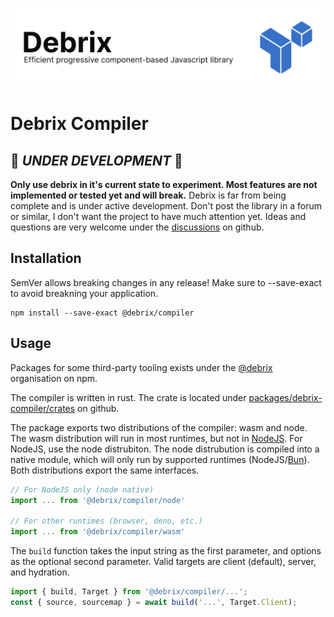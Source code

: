 <div align="center">

[![Debrix Banner: Efficient progressive component-based Javascript library](https://raw.githubusercontent.com/debrixjs/assets/main/images/banner.svg)](https://debrix.dev)

</div>

# Debrix Compiler

## 🚧 _UNDER DEVELOPMENT_ 🚧

**Only use debrix in it's current state to experiment. Most features are not implemented or tested yet and will break.** Debrix is far from being complete and is under active development. Don't post the library in a forum or similar, I don't want the project to have much attention yet. Ideas and questions are very welcome under the [discussions](https://github.com/debrixjs/debrix/discussions) on github.

## Installation

SemVer allows breaking changes in any release! Make sure to --save-exact to avoid breakning your application.

```
npm install --save-exact @debrix/compiler
```

## Usage

Packages for some third-party tooling exists under the [@debrix](https://www.npmjs.com/search?q=%40debrix) organisation on npm.

The compiler is written in rust. The crate is located under [packages/debrix-compiler/crates](https://github.com/debrixjs/debrix/tree/main/packages/debrix-compiler/crates) on github.

The package exports two distributions of the compiler: wasm and node. The wasm distribution will run in most runtimes, but not in [NodeJS](https://nodejs.org). For NodeJS, use the node distrubiton. The node distrubution is compiled into a native module, which will only run by supported runtimes (NodeJS/[Bun](https://bun.sh/)). Both distributions export the same interfaces.

```js
// For NodeJS only (node native)
import ... from '@debrix/compiler/node'

// For other runtimes (browser, deno, etc.)
import ... from '@debrix/compiler/wasm'
```

The `build` function takes the input string as the first parameter, and options as the optional second parameter. Valid targets are client (default), server, and hydration.

```js
import { build, Target } from '@debrix/compiler/...';
const { source, sourcemap } = await build('...', Target.Client);
```
